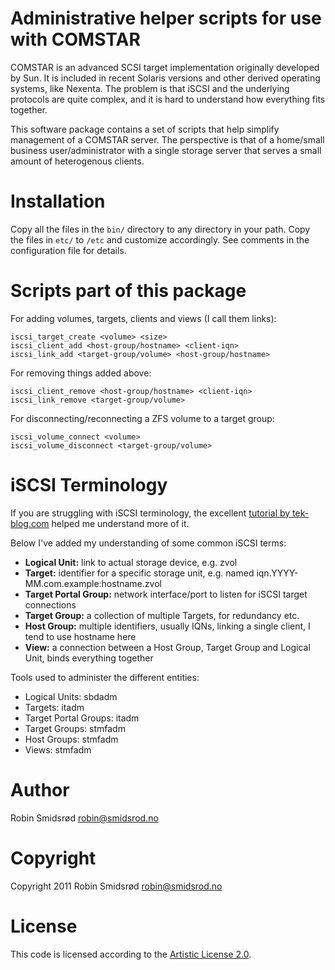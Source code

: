 Administrative helper scripts for use with COMSTAR
==================================================

COMSTAR is an advanced SCSI target implementation originally developed by
Sun.  It is included in recent Solaris versions and other derived operating
systems, like Nexenta.  The problem is that iSCSI and the underlying
protocols are quite complex, and it is hard to understand how everything
fits together.

This software package contains a set of scripts that help simplify
management of a COMSTAR server.  The perspective is that of a home/small
business user/administrator with a single storage server that serves a small
amount of heterogenous clients.

Installation
============

Copy all the files in the `bin/` directory to any directory in your path.
Copy the files in `etc/` to `/etc` and customize accordingly.  See comments
in the configuration file for details.

Scripts part of this package
============================

For adding volumes, targets, clients and views (I call them links):

    iscsi_target_create <volume> <size>
    iscsi_client_add <host-group/hostname> <client-iqn>
    iscsi_link_add <target-group/volume> <host-group/hostname>

For removing things added above:

    iscsi_client_remove <host-group/hostname> <client-iqn>
    iscsi_link_remove <target-group/volume>

For disconnecting/reconnecting a ZFS volume to a target group:

    iscsi_volume_connect <volume>
    iscsi_volume_disconnect <target-group/volume>

iSCSI Terminology
=================

If you are struggling with iSCSI terminology, the excellent [tutorial by
tek-blog.com](1) helped me understand more of it.

Below I've added my understanding of some common iSCSI terms:

* **Logical Unit:** link to actual storage device, e.g. zvol
* **Target:** identifier for a specific storage unit, e.g. named iqn.YYYY-MM.com.example:hostname.zvol
* **Target Portal Group:** network interface/port to listen for iSCSI target connections
* **Target Group:** a collection of multiple Targets, for redundancy etc.
* **Host Group:** multiple identifiers, usually IQNs, linking a single client, I tend to use hostname here
* **View:** a connection between a Host Group, Target Group and Logical Unit, binds everything together

Tools used to administer the different entities:

* Logical Units: sbdadm
* Targets: itadm
* Target Portal Groups: itadm
* Target Groups: stmfadm
* Host Groups: stmfadm
* Views: stmfadm

Author
======

Robin Smidsrød <robin@smidsrod.no>

Copyright
=========

Copyright 2011 Robin Smidsrød <robin@smidsrod.no>

License
=======

This code is licensed according to the [Artistic License 2.0](2).

[1]: http://tek-blog.com/main/index.php?blog=2&title=comstar_howto&more=1&c=1&tb=1&pb=1
[2]: http://www.perlfoundation.org/artistic_license_2_0

